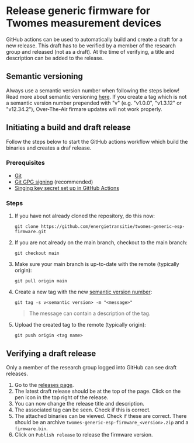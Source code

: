 # Release generic firmware for Twomes measurement devices
GitHub actions can be used to automatically build and create a draft for a new release. This draft has to be verified by a member of the research group and released (not as a draft). At the time of verifying, a title and description can be added to the release.

## Semantic versioning
Always use a semantic version number when following the steps below! Read more about semantic versioning [here](https://semver.org). If you create a tag which is not a semantic version number prepended with "v" (e.g. "v1.0.0", "v1.3.12" or "v12.34.2"), Over-The-Air firmare updates will not work properly.

## Initiating a build and draft release
Follow the steps below to start the GitHub actions workflow which build the binaries and creates a draf release.

### Prerequisites
- [Git](https://git-scm.com/downloads)
- [Git GPG signing](https://docs.github.com/en/authentication/managing-commit-signature-verification/generating-a-new-gpg-key) (recommended)
- [Singing key secret set up in GitHub Actions](SECURE_BOOT.md#github-actions-workflow)

### Steps
1. If you have not already cloned the repository, do this now:
    ```shell
    git clone https://github.com/energietransitie/twomes-generic-esp-firmware.git
    ```
2. If you are not already on the main branch, checkout to the main branch:
    ```shell
    git checkout main
    ```
3. Make sure your main branch is up-to-date with the remote (typically origin):
    ```shell
    git pull origin main
    ```
4. Create a new tag with the new [semantic version number](#semantic-versioning):
    ```shell
    git tag -s v<semantic version> -m "<message>"
    ```
    > The message can contain a description of the tag.
5. Upload the created tag to the remote (typically origin):
    ```shell
    git push origin <tag name>
    ```

## Verifying a draft release
Only a member of the research group logged into GitHub can see draft releases.

1. Go to the [releases page](https://github.com/energietransitie/twomes-generic-esp-firmware/releases).
2. The latest draft release should be at the top of the page. Click on the pen icon in the top right of the release.
3. You can now change the release title and description.
4. The associated tag can be seen. Check if this is correct.
5. The attached binaries can be viewed. Check if these are correct. There should be an archive `twomes-generic-esp-firmware_<version>.zip` and a `firmware.bin`.
6. Click on `Publish release` to release the firmware version.
